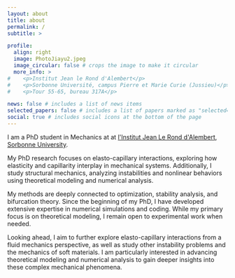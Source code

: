 ```yaml
---
layout: about
title: about
permalink: /
subtitle: >

profile:
  align: right
  image: PhotoJiayu2.jpeg
  image_circular: false # crops the image to make it circular
  more_info: >
#    <p>Institut Jean le Rond d'Alembert</p>
#    <p>Sorbonne Université, campus Pierre et Marie Curie (Jussieu)</p>
#    <p>Tour 55-65, bureau 317A</p>

news: false # includes a list of news items
selected_papers: false # includes a list of papers marked as "selected={true}"
social: true # includes social icons at the bottom of the page
---
```


I am a PhD student in Mechanics at at <a href='http://www.dalembert.upmc.fr/ijlrda/'>l'Institut Jean Le Rond d'Alembert</a>, <a href='https://www.sorbonne-universite.fr/'>Sorbonne University</a>.

My PhD research focuses on elasto-capillary interactions, exploring how elasticity and capillarity interplay in mechanical systems. Additionally, I study structural mechanics, analyzing instabilities and nonlinear behaviors using theoretical modeling and numerical analysis.

My methods are deeply connected to optimization, stability analysis, and bifurcation theory. Since the beginning of my PhD, I have developed extensive expertise in numerical simulations and coding. While my primary focus is on theoretical modeling, I remain open to experimental work when needed.

Looking ahead, I aim to further explore elasto-capillary interactions from a fluid mechanics perspective, as well as study other instability problems and the mechanics of soft materials. I am particularly interested in advancing theoretical modeling and numerical analysis to gain deeper insights into these complex mechanical phenomena.
